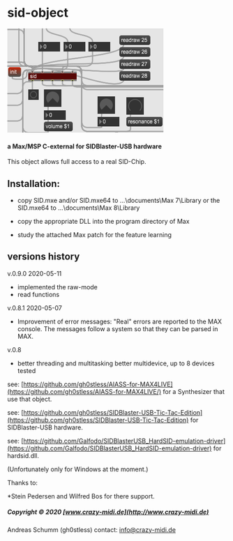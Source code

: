# sid-object
![](./Documentation/The-Sid-Object.png)
#### a Max/MSP C-external for SIDBlaster-USB hardware

This object allows full access to a real SID-Chip.

Installation:
-------------
- copy SID.mxe and/or SID.mxe64 to
 ...\documents\Max 7\Library
 or the SID.mxe64 to
 ...\documents\Max 8\Library

- copy the appropriate DLL into the program directory of Max

- study the attached Max patch for the feature learning

versions history
----------------
v.0.9.0 2020-05-11
- implemented the raw-mode
- read functions

v.0.8.1 2020-05-07
- Improvement of error messages: "Real" errors are reported to the MAX console. The messages follow a     system so that they can be parsed in MAX.

v.0.8
- better threading and multitasking
better multidevice, up to 8 devices tested

see: [https://github.com/gh0stless/AIASS-for-MAX4LIVE](https://github.com/gh0stless/AIASS-for-MAX4LIVE/) for a Synthesizer that use that object.

see: [https://github.com/gh0stless/SIDBlaster-USB-Tic-Tac-Edition](https://github.com/gh0stless/SIDBlaster-USB-Tic-Tac-Edition) for SIDBlaster-USB hardware.

see: [https://github.com/Galfodo/SIDBlasterUSB_HardSID-emulation-driver](https://github.com/Galfodo/SIDBlasterUSB_HardSID-emulation-driver) for hardsid.dll.

(Unfortunately only for Windows at the moment.)

Thanks to:

*Stein Pedersen and Wilfred Bos for there support.

##### Copyright © 2020 [www.crazy-midi.de](http://www.crazy-midi.de)

Andreas Schumm (gh0stless)
contact: info@crazy-midi.de